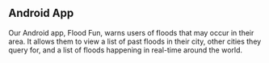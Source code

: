 ## Android App

Our Android app, Flood Fun, warns users of floods that may occur in their area.
It allows them to view a list of past floods in their city, other cities they query for, and a list of floods happening in real-time around the world.
